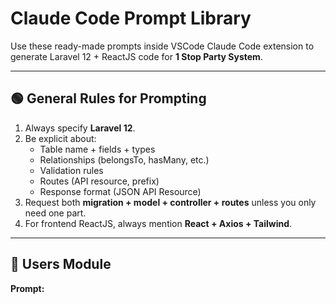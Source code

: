 # Claude Code Prompt Library
Use these ready-made prompts inside VSCode Claude Code extension to generate Laravel 12 + ReactJS code for **1 Stop Party System**.

---

## 🟢 General Rules for Prompting
1. Always specify **Laravel 12**.
2. Be explicit about:
   - Table name + fields + types
   - Relationships (belongsTo, hasMany, etc.)
   - Validation rules
   - Routes (API resource, prefix)
   - Response format (JSON API Resource)
3. Request both **migration + model + controller + routes** unless you only need one part.
4. For frontend ReactJS, always mention **React + Axios + Tailwind**.

---

## 👤 Users Module
**Prompt:**
